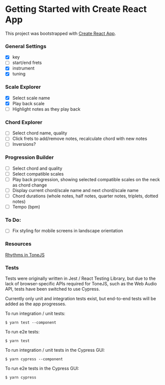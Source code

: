 # Getting Started with Create React App

This project was bootstrapped with [Create React App](https://github.com/facebook/create-react-app).

### General Settings
- [x] key
- [ ] start/end frets
- [x] instrument
- [x] tuning

### Scale Explorer
- [x] Select scale name
- [x] Play back scale
- [ ] Highlight notes as they play back

### Chord Explorer
- [ ] Select chord name, quality
- [ ] Click frets to add/remove notes, recalculate chord with new notes
- [ ] Inversions?

### Progression Builder
- [ ] Select chord and quality
- [ ] Select compatible scales
- [ ] Play back progression, showing selected compatible scales on the neck as chord change
- [ ] Display current chord/scale name and next chord/scale name
- [ ] Chord durations (whole notes, half notes, quarter notes, triplets, dotted notes)
- [ ] Tempo (bpm)

### To Do:
- [ ] Fix styling for mobile screens in landscape orientation

### Resources 
[Rhythms in ToneJS](https://www.guitarland.com/MusicTheoryWithToneJS/PlayRhythms.html) 

### Tests

Tests were originally written in Jest / React Testing Library, but due to the lack of browser-specific APIs required for ToneJS, such as the Web Audio API, tests have been switched to use Cypress.

Currently only unit and integration tests exist, but end-to-end tests will be added as the app progresses.

To run integration / unit tests:

```
$ yarn test --component
```

To run e2e tests:
```
$ yarn test
```

To run integration / unit tests in the Cypress GUI:
```
$ yarn cypress --component
```

To run e2e tests in the Cypress GUI:
```
$ yarn cypress
```